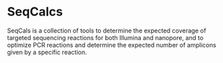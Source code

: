 # SeqCalcs
SeqCals is a collection of tools to determine the expected coverage of targeted sequencing reactions for both Illumina and nanopore, and to optimize PCR reactions and determine the expected number of amplicons given by a specific reaction.
